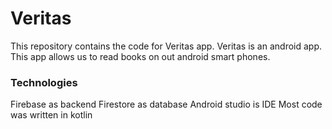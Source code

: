 # Veritas
This repository contains the code for Veritas app.
Veritas is an android app. This app allows us to read books on out android smart phones.

### Technologies
Firebase as backend
Firestore as database
Android studio is IDE
Most code was written in kotlin
